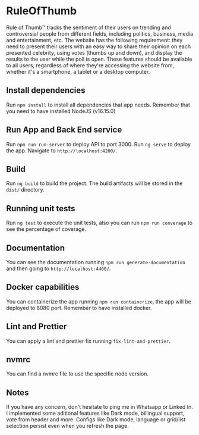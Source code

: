 # RuleOfThumb

Rule of Thumb™️ tracks the sentiment of their users on trending and controversial people from different fields, including politics, business, media and entertainment, etc. The website has the following requirement: they need to present their users with an easy way to share their opinion on each presented celebrity, using votes (thumbs up and down), and display the results to the user while the poll is open. These features should be available to all users, regardless of where they're accessing the website from, whether it's a smartphone, a tablet or a desktop computer.

## Install dependencies

Run `npm install` to install all dependencies that app needs. Remember that you need to have installed NodeJS (v16.15.0)
## Run App and Back End service

Run `npm run run-server` to deploy API to port 3000.
Run `ng serve` to deploy the app. Navigate to `http://localhost:4200/`.

## Build

Run `ng build` to build the project. The build artifacts will be stored in the `dist/` directory.

## Running unit tests

Run `ng test` to execute the unit tests, also you can run `npm run converage` to see the percentage of coverage.

## Documentation

You can see the documentation running `npm run generate-documentation` and then going to `http://localhost:4400/`.

## Docker capabilities

You can containerize the app running `npm run containerize`, the app will be deployed to 8080 port. Remember to have installed docker.

## Lint and Prettier

You can apply a lint and prettier fix running `fix-lint-and-prettier`.

## nvmrc

You can find a nvmrc file to use the specific node version.

## Notes

If you have any concern, don't hesitate to ping me in Whatsapp or Linked In.
I implemented some aditional features like Dark mode, billingual support, vote from header and more.
Configs like Dark mode, language or grid/list selection persist even when you refresh the page.